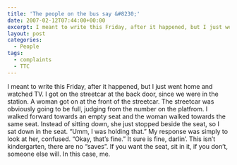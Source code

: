 ```yaml
---
title: 'The people on the bus say &#8230;'
date: 2007-02-12T07:44:00+00:00
excerpt: I meant to write this Friday, after it happened, but I just went home and watched TV. I got on the streetcar at the
layout: post
categories:
  - People
tags:
  - complaints
  - TTC
---
```

I meant to write this Friday, after it happened, but I just went home and watched TV. I got on the streetcar at the back door, since we were in the station. A woman got on at the front of the streetcar. The streetcar was obviously going to be full, judging from the number on the platfrom. I walked forward towards an empty seat and the woman walked towards the same seat. Instead of sitting down, she just stopped beside the seat, so I sat down in the seat. &#8220;Umm, I was holding that.&#8221; My response was simply to look at her, confused. &#8220;Okay, that&#8217;s fine.&#8221; It sure is fine, darlin&#8217;. This isn&#8217;t kindergarten, there are no &#8220;saves&#8221;. If you want the seat, sit in it, if you don&#8217;t, someone else will. In this case, me.